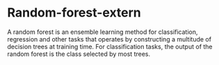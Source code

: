 # Random-forest-extern
A random forest is an ensemble learning method for classification, regression and other tasks that operates by constructing a multitude of decision trees at training time. For classification tasks, the output of the random forest is the class selected by most trees.

